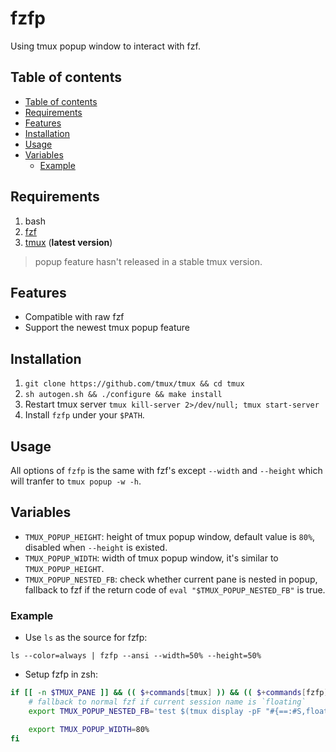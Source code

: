 # fzfp

Using tmux popup window to interact with fzf.

## Table of contents

* [Table of contents](#table-of-contents)
* [Requirements](#requirements)
* [Features](#features)
* [Installation](#installation)
* [Usage](#usage)
* [Variables](#variables)
  * [Example](#example)

## Requirements

1. bash
2. [fzf](https://github.com/junegunn/fzf)
3. [tmux](https://github.com/tmux/tmux) (**latest version**)

> popup feature hasn't released in a stable tmux version.

## Features

- Compatible with raw fzf
- Support the newest tmux popup feature

## Installation

1. `git clone https://github.com/tmux/tmux && cd tmux`
2. `sh autogen.sh && ./configure && make install`
3. Restart tmux server `tmux kill-server 2>/dev/null; tmux start-server`
4. Install `fzfp` under your `$PATH`.

## Usage

All options of `fzfp` is the same with fzf's except `--width` and `--height` which will tranfer to
`tmux popup -w -h`.

## Variables

- `TMUX_POPUP_HEIGHT`: height of tmux popup window, default value is `80%`,
  disabled when `--height`
  is existed.
- `TMUX_POPUP_WIDTH`: width of tmux popup window, it's similar to `TMUX_POPUP_HEIGHT`.
- `TMUX_POPUP_NESTED_FB`: check whether current pane is nested in popup,
  fallback to fzf if the return code of `eval "$TMUX_POPUP_NESTED_FB"` is true.

### Example

- Use `ls` as the source for fzfp:

`ls --color=always | fzfp --ansi --width=50% --height=50%`

- Setup fzfp in zsh:

```zsh
if [[ -n $TMUX_PANE ]] && (( $+commands[tmux] )) && (( $+commands[fzfp] )); then
    # fallback to normal fzf if current session name is `floating`
    export TMUX_POPUP_NESTED_FB='test $(tmux display -pF "#{==:#S,floating}") == 1'

    export TMUX_POPUP_WIDTH=80%
fi
```
